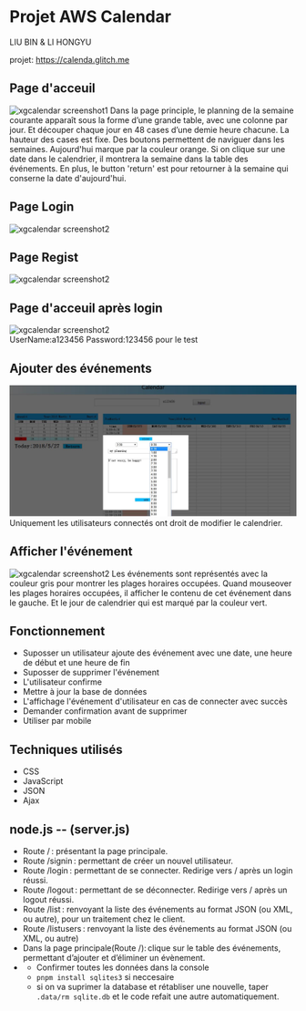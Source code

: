 Projet AWS Calendar 
========================================
LIU BIN & LI HONGYU

projet: https://calenda.glitch.me

## Page d'acceuil
![xgcalendar screenshot1](img/calendar1.jpg) 
 Dans la page principle, le planning de la semaine courante apparaît sous la forme d’une grande table, avec une colonne par jour. Et découper chaque jour en 48 cases d’une demie heure chacune. La hauteur des cases est fixe. Des boutons permettent de naviguer dans les semaines. Aujourd'hui marque par la couleur orange. Si on clique sur une date dans le calendrier, il montrera la semaine dans la table des événements. En plus, le button 'return' est pour retourner à la semaine qui conserne la date d'aujourd'hui.
## Page Login
![xgcalendar screenshot2](img/login.jpg) 
## Page Regist
![xgcalendar screenshot2](img/regist.jpg) 

## Page d'acceuil après login
![xgcalendar screenshot2](img/calendar2.jpg)  
UserName:a123456 Password:123456  pour le test

## Ajouter des événements
![xgcalendar screenshot2](img/event1.jpg)
Uniquement les utilisateurs connectés ont droit de modifier le calendrier.
## Afficher l'événement
![xgcalendar screenshot2](img/event2.jpg)
Les événements sont représentés avec la couleur gris pour montrer les plages horaires occupées. Quand mouseover les plages horaires occupées, il afficher le contenu de cet événement dans le gauche. Et le jour de calendrier qui est marqué par la couleur vert. 

## Fonctionnement 
  * Suposser un utilisateur ajoute des événement avec une date, une heure de début et une heure de fin 
  * Suposser de supprimer l'événement
  * L'utilisateur confirme
  * Mettre à jour la base de données
  * L'affichage l'événement d'utilisateur en cas de connecter avec succès
  * Demander confirmation avant de supprimer
  * Utiliser par mobile
  
 ## Techniques utilisés
 * CSS
 * JavaScript
 * JSON
 * Ajax

## node.js -- (server.js)
* Route / : présentant la page principale.
* Route /signin : permettant de créer un nouvel utilisateur.
* Route /login : permettant de se connecter. Redirige vers / après un login réussi.
* Route /logout : permettant de se déconnecter. Redirige vers / après un logout réussi.
* Route /list : renvoyant la liste des événements au format JSON (ou XML, ou autre), pour un traitement chez le client.
* Route /listusers : renvoyant la liste des événements au format JSON (ou XML, ou autre)
* Dans la page principale(Route /): clique sur le table des événements, permettant d’ajouter et d’éliminer un évènement.
* * Confirmer toutes les données dans la console
  * `pnpm install sqlites3` si neccesaire
  * si on va suprimer la database et rétabliser une nouvelle, taper `.data/rm sqlite.db` et le code refait une autre    automatiquement.

